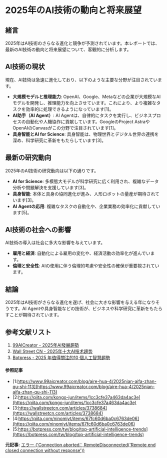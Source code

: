 # 2025年のAI技術の動向と将来展望

## 緒言

2025年はAI技術のさらなる進化と競争が予測されています。本レポートでは、最新のAI技術の動向と将来展望について、客観的に分析します。

## AI技術の現状

現在、AI技術は急速に進化しており、以下のような主要な分野が注目されています。

- **大規模モデルと推理能力**: OpenAI、Google、Metaなどの企業が大規模なAIモデルを開発し、推理能力を向上させています。これにより、より複雑なタスクを効率的に処理できるようになっています[1]。
- **AI助手（AI Agent）**: AI Agentは、自律的にタスクを実行し、ビジネスプロセスの自動化や人機協作に貢献しています。GoogleのProject AstraやOpenAIのCanvasがこの分野で注目されています[1]。
- **具身智能とAI for Science**: 具身智能は、物理世界とデジタル世界の連携を深め、科学研究に革新をもたらしています[3]。

## 最新の研究動向

2025年のAI技術の研究動向は以下の通りです。

- **AI for Science**: 多模態大モデルが科学研究に広く利用され、複雑なデータ分析や問題解決を支援しています[3]。
- **具身智能**: 本体と具身の協同進化が進み、人形ロボットの量産が期待されています[3]。
- **AI Agentの応用**: 複雑なタスクの自動化や、企業業務の効率化に貢献しています[5]。

## AI技術の社会への影響

AI技術の導入は社会に多大な影響を与えています。

- **雇用と経済**: 自動化による雇用の変化や、経済活動の効率化が進んでいます。
- **倫理と安全性**: AIの使用に伴う倫理的考慮や安全性の確保が重要視されています。

## 結論

2025年はAI技術がさらなる進化を遂げ、社会に大きな影響を与える年になりそうです。AI Agentや具身智能などの技術が、ビジネスや科学研究に革新をもたらすことが期待されています。

## 参考文献リスト

1. [99AICreator - 2025年AI發展趨勢](https://www.99aicreator.com/blog/aire-hua-4/2025nian-aifa-zhan-qu-shi-113)
2. [Wall Street CN - 2025年十大AI技术趨势](https://wallstreetcn.com/articles/3738684)
3. [Botpress - 2025 年值得關注的10 個人工智慧趨勢](https://botpress.com/tw/blog/top-artificial-intelligence-trends)

#### 参照記事
- [1:https://www.99aicreator.com/blog/aire-hua-4/2025nian-aifa-zhan-qu-shi-113](https://www.99aicreator.com/blog/aire-hua-4/2025nian-aifa-zhan-qu-shi-113)
- [2:https://qiita.com/kongo-jun/items/1cc3cfe37a463da4ac3e](https://qiita.com/kongo-jun/items/1cc3cfe37a463da4ac3e)
- [3:https://wallstreetcn.com/articles/3738684](https://wallstreetcn.com/articles/3738684)
- [4:https://qiita.com/ninomiyt/items/67fc60d6ba0c6763de06](https://qiita.com/ninomiyt/items/67fc60d6ba0c6763de06)
- [5:https://botpress.com/tw/blog/top-artificial-intelligence-trends](https://botpress.com/tw/blog/top-artificial-intelligence-trends)


**元記事:** [エラー ('Connection aborted.', RemoteDisconnected('Remote end closed connection without response'))](https://www.marktechpost.com/2025/02/17/enhancing-diffusion-models-the-role-of-sparsity-and-regularization-in-efficient-generative-ai/)